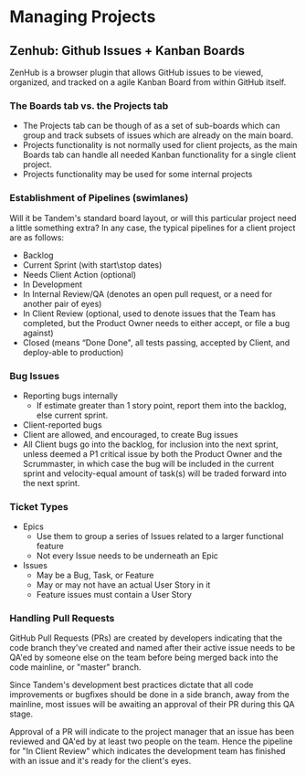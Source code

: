 Managing Projects
=================

Zenhub: Github Issues + Kanban Boards
-------------------------------------

ZenHub is a browser plugin that allows GitHub issues to be viewed, organized, and tracked on a agile Kanban Board from within GitHub itself.

### The Boards tab vs. the Projects tab

* The Projects tab can be though of as a set of sub-boards which can group and track subsets of issues which are already on the main board.
* Projects functionality is not normally used for client projects, as the main Boards tab can handle all needed Kanban functionality for a single client project.
* Projects functionality may be used for some internal projects

### Establishment of Pipelines (swimlanes)

  Will it be Tandem's standard board layout, or will this particular project need a little something extra? In any case, the typical pipelines for a client project are as follows:

* Backlog
* Current Sprint (with start\stop dates)
* Needs Client Action (optional)
* In Development
* In Internal Review/QA (denotes an open pull request, or a need for another pair of eyes)
* In Client Review (optional, used to denote issues that the Team has completed, but the Product Owner needs to either accept, or file a bug against)
* Closed (means “Done Done", all tests passing, accepted by Client, and deploy-able to production)

### Bug Issues

* Reporting bugs internally
  * If estimate greater than 1 story point, report them into the backlog, else current sprint.
* Client-reported bugs
* Client are allowed, and encouraged, to create Bug issues
* All Client bugs go into the backlog, for inclusion into the next sprint, unless deemed a P1 critical issue by both the Product Owner and the Scrummaster, in which case the bug will be included in the current sprint and velocity-equal amount of task(s) will be traded forward into the next sprint.

### Ticket Types

* Epics
  * Use them to group a series of Issues related to a larger functional feature
  * Not every Issue needs to be underneath an Epic
* Issues
  * May be a Bug, Task, or Feature
  * May or may not have an actual User Story in it
  * Feature issues must contain a User Story

### Handling Pull Requests

GitHub Pull Requests (PRs) are created by developers indicating that the code branch they've created and named after their active issue needs to be QA'ed by someone else on the team before being merged back into the code mainline, or "master" branch.

Since Tandem's development best practices dictate that all code improvements or bugfixes should be done in a side branch, away from the mainline, most issues will be awaiting an approval of their PR during this QA stage.

Approval of a PR will indicate to the project manager that an issue has been reviewed and QA'ed by at least two people on the team. Hence the pipeline for "In Client Review" which indicates the development team has finished with an issue and it's ready for the client's eyes.
